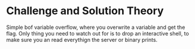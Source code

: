 # Challenge and Solution Theory
Simple bof variable overflow, where you overwrite a variable and get the flag.
Only thing you need to watch out for is to drop an interactive shell, to make sure you an read everythign the server or binary prints.